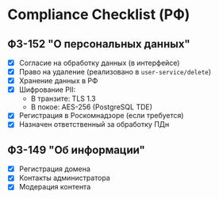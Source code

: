 # Compliance Checklist (РФ)

## ФЗ-152 "О персональных данных"
- [x] Согласие на обработку данных (в интерфейсе)
- [x] Право на удаление (реализовано в `user-service/delete`)
- [x] Хранение данных в РФ 
- [x] Шифрование PII:
  - В транзите: TLS 1.3
  - В покое: AES-256 (PostgreSQL TDE)
- [x] Регистрация в Роскомнадзоре (если требуется)
- [x] Назначен ответственный за обработку ПДн

## ФЗ-149 "Об информации"
- [x] Регистрация домена
- [x] Контакты администратора
- [x] Модерация контента
